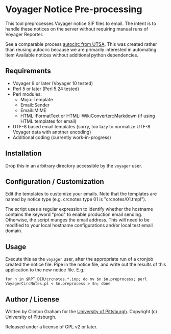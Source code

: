 # Voyager Notice Pre-processing

This tool preprocesses Voyager notice SIF files to email.  The intent is to handle these notices on the server without requiring manual runs of Voyager Reporter.

See a comparable process [autocirc from UTSA](https://github.com/cherveny/autocirc).  This was created rather than reusing autocirc because we are primarily interested in automating Item Available notices without additional python dependencies.

## Requirements

* Voyager 9 or later (Voyager 10 tested)
* Perl 5 or later (Perl 5.24 tested)
* Perl modules:
  * Mojo::Template
  * Email::Sender
  * Email::MIME
  * HTML::FormatText or HTML::WikiConverter::Markdown (if using HTML templates for email)
* UTF-8 based email templates (sorry, too lazy to normalize UTF-8 Voyager data with another encoding)
* Additional coding (currently work-in-progress)

## Installation

Drop this in an arbitrary directory accessible by the `voyager` user.

## Configuration / Customization

Edit the templates to customize your emails.  Note that the templates are named by notice type (e.g. crcnotes type 01 is "crcnotes/01.tmpl").

The script uses a regular expression to identify whether the hostname contains the keyword "prod" to enable production email sending.  Otherwise, the script munges the email address.  This will need to be modified to your local hostname configurations and/or local test email domain.

## Usage

Execute this as the `voyager` user, after the appropriate run of a cronjob created the notice file.  Pipe in the notice file, and write out the results of this application to the new notice file.  E.g.:
```
for n in $RPT_DIR/crcnotes.*.inp; do mv $n $n.preprocess; perl VoyagerCircNotes.pl < $n.preprocess > $n; done
```

## Author / License

Written by Clinton Graham for the [University of Pittsburgh](http://www.pitt.edu).  Copyright (c) University of Pittsburgh.

Released under a license of GPL v2 or later.
